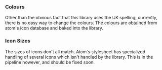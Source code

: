 ### Colours
Other than the obvious fact that this library uses the UK spelling, currently, there is no easy way to change the colours. The colours are obtained from atom's icon database and baked into the library.

### Icon Sizes
The sizes of icons don't all match. Atom's stylesheet has specialized handling of several icons which isn't handled by the library. This is in the pipeline however, and should be fixed soon.
